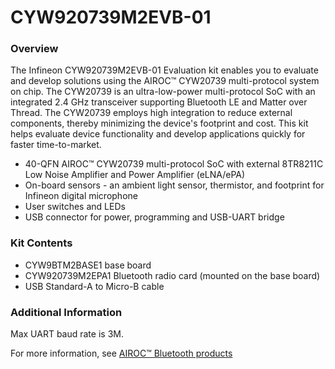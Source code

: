 # CYW920739M2EVB-01

### Overview

The Infineon CYW920739M2EVB-01 Evaluation kit enables you to evaluate and develop solutions using the AIROC&#8482; CYW20739 multi-protocol system on chip. The CYW20739 is an ultra-low-power multi-protocol SoC with an integrated 2.4 GHz transceiver supporting Bluetooth LE and Matter over Thread. The CYW20739 employs high integration to reduce external components, thereby minimizing the device's footprint and cost. This kit helps evaluate device functionality and develop applications quickly for faster time-to-market.

* 40-QFN AIROC&#8482; CYW20739 multi-protocol SoC with external 8TR8211C Low Noise Amplifier and Power Amplifier (eLNA/ePA)
* On-board sensors - an ambient light sensor, thermistor, and footprint for Infineon digital microphone
* User switches and LEDs
* USB connector for power, programming and USB-UART bridge

### Kit Contents

* CYW9BTM2BASE1 base board
* CYW920739M2EPA1 Bluetooth radio card (mounted on the base board)
* USB Standard-A to Micro-B cable

### Additional Information

Max UART baud rate is 3M.

For more information, see [AIROC&#8482; Bluetooth products](https://www.cypress.com/products/airoc-bluetooth-le-bluetooth)
